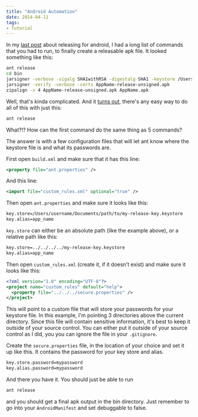 ```yaml
---
title: "Android Automation"
date: 2014-04-11
tags:
- Tutorial
---
```


In my [last post](/2013-10-16-sign-publish-phonegap-app-google-play-store-windows//) about releasing for android, I had a long list of commands that you had to run, to finally create a releasable apk file. It looked something like this:

```bash
ant release
cd bin
jarsigner -verbose -sigalg SHA1withRSA -digestalg SHA1 -keystore /Users/username/Documents/path/to/my-release-key.keystore AppName-release-unsigned.apk app_name
jarsigner -verify -verbose -certs AppName-release-unsigned.apk
zipalign -v 4 AppName-release-unsigned.apk AppName.apk
```

Well, that's kinda complicated. And it [turns out](http://stackoverflow.com/a/14765511/1665818), there's any easy way to do all of this with just this:

```bash
ant release
```

What?!? How can the first command do the same thing as 5 commands?

The answer is with a few configuration files that will let ant know where the keystore file is and what its passwords are.

First open `build.xml` and make sure that it has this line:

```xml
<property file="ant.properties" />
```

And this line:

```xml
<import file="custom_rules.xml" optional="true" />
```

Then open `ant.properties` and make sure it looks like this:

```bash
key.store=/Users/username/Documents/path/to/my-release-key.keystore
key.alias=app_name
```

`key.store` can either be an absolute path (like the example above), or a relative path like this:

```bash
key.store=../../../../my-release-key.keystore
key.alias=app_name
```

Then open `custom_rules.xml` (create it, if it doesn't exist) and make sure it looks like this:

```xml
<?xml version="1.0" encoding="UTF-8"?>
<project name="custom_rules" default="help">
  <property file="../../../secure.properties" />
</project>
```

This will point to a custom file that will store your passwords for your keystore file. In this example, I'm pointing 3 directories above the current directory. Since this file will contain sensitive information, it's best to keep it outside of your source control. You can either put it outside of your source control as I did, you you can ignore the file in your `.gitignore`.

Create the `secure.properties` file, in the location of your choice and set it up like this. It contains the password for your key store and alias.

```bash
key.store.password=mypassword
key.alias.password=mypassword
```

And there you have it. You should just be able to run

```bash
ant release
```

and you should get a final apk output in the bin directory. Just remember to go into your `AndroidManifest` and set debuggable to false.

